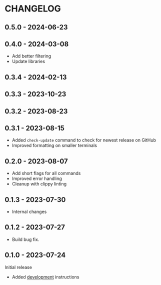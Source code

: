 # CHANGELOG

## 0.5.0 - 2024-06-23

## 0.4.0 - 2024-03-08

- Add better filtering
- Update libraries

## 0.3.4 - 2024-02-13

## 0.3.3 - 2023-10-23

## 0.3.2 - 2023-08-23

## 0.3.1 - 2023-08-15

- Added `check-update` command to check for newest release on GitHub
- Improved formatting on smaller terminals

## 0.2.0 - 2023-08-07

- Add short flags for all commands
- Improved error handling
- Cleanup with clippy linting

## 0.1.3 - 2023-07-30

- Internal changes

## 0.1.2 - 2023-07-27

- Build bug fix.

## 0.1.0 - 2023-07-24

Initial release

* Added [development](DEVELOPMENT.md) instructions
